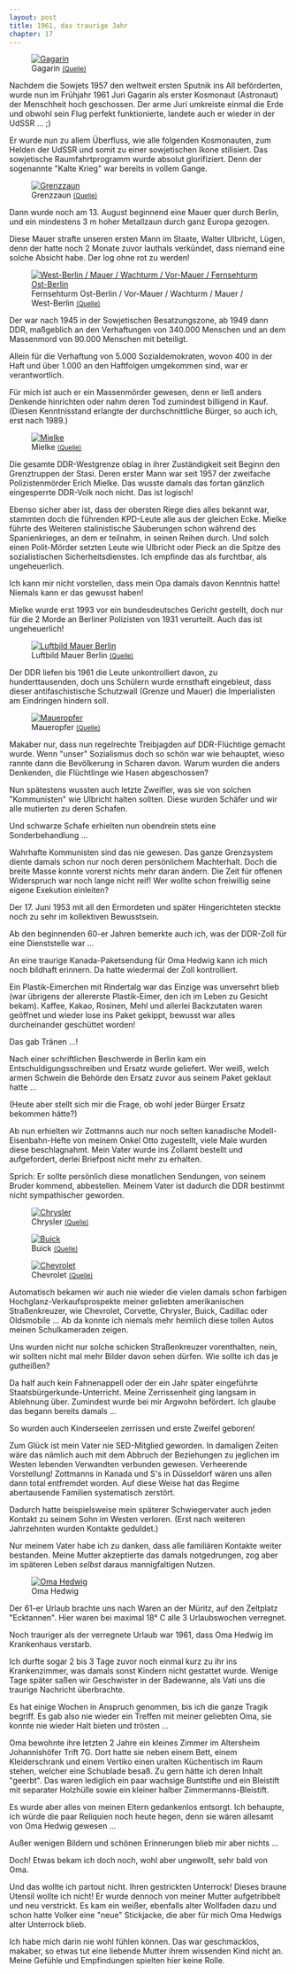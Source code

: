 ```yaml
---  
layout: post
title: 1961, das traurige Jahr
chapter: 17
---  
```




<figure class="left"><a href="/bilder/047.jpg" title="Klicken f&uuml;r Grossansicht" rel="facebox"><img title="Gagarin" src="/bilder/thumb-047.png"></a><figcaption>Gagarin <small><a href="http://be.wikipedia.org/wiki/%D0%92%D1%8B%D1%8F%D0%B2%D0%B0:Yuri_Gagarin_con_traje_espacial.jpg#file">(Quelle)</a></small></figcaption></figure>
 Nachdem die Sowjets 1957 den weltweit ersten Sputnik ins All
beförderten, wurde nun im Frühjahr 1961 Juri Gagarin als erster Kosmonaut
(Astronaut) der Menschheit hoch geschossen. Der arme Juri umkreiste einmal die
Erde und obwohl sein Flug perfekt funktionierte, landete auch er wieder in der
UdSSR … ;)

Er wurde nun zu allem Überfluss, wie alle folgenden Kosmonauten, zum Helden
der UdSSR und somit zu einer sowjetischen Ikone stilisiert. Das sowjetische
Raumfahrtprogramm wurde absolut glorifiziert. Denn der sogenannte "Kalte
Krieg" war bereits in vollem Gange.

<figure class="right"><a href="/bilder/049.jpg" title="Klicken f&uuml;r Grossansicht" rel="facebox"><img title="Grenzzaun" src="/bilder/thumb-049.png"></a><figcaption>Grenzzaun <small><a href="http://commons.wikimedia.org/wiki/File:Elektrifizierter_Zaun_-_geo-en.hlipp.de_-_13687.jpg?uselang=de">(Quelle)</a></small></figcaption></figure>

Dann wurde noch am 13. August beginnend eine Mauer quer durch Berlin, und ein
mindestens 3 m hoher Metallzaun durch ganz Europa gezogen.

Diese Mauer strafte unseren ersten Mann im Staate, Walter Ulbricht, Lügen, denn
der hatte noch 2 Monate zuvor lauthals verkündet, dass niemand eine solche
Absicht habe. Der log ohne rot zu werden!

<figure class="left"><a href="/bilder/048.jpg" title="Klicken f&uuml;r Grossansicht" rel="facebox"><img title="West-Berlin / Mauer / Wachturm / Vor-Mauer / Fernsehturm Ost-Berlin" src="/bilder/thumb-048.png"></a><figcaption>Fernsehturm Ost-Berlin / Vor-Mauer / Wachturm / Mauer / West-Berlin <small><a href="http://de.wikipedia.org/w/index.php?title=Datei:Bundesarchiv_Bild_175-V00-02081,_Berlin,_Brandenburger_Tor,_Luftbild.jpg&amp;filetimestamp=20091127202603#file">(Quelle)</a></small></figcaption></figure>

Der war nach 1945 in der Sowjetischen Besatzungszone, ab 1949 dann DDR,
maßgeblich an den Verhaftungen von 340.000 Menschen und an dem Massenmord von
90.000 Menschen mit beteiligt.

Allein für die Verhaftung von 5.000 Sozialdemokraten, wovon 400 in der Haft
und über 1.000 an den Haftfolgen umgekommen sind, war er verantwortlich.

Für mich ist auch er ein Massenmörder gewesen, denn er ließ anders Denkende
hinrichten oder nahm deren Tod zumindest billigend in Kauf. (Diesen
Kenntnisstand erlangte der durchschnittliche Bürger, so auch ich, erst nach
1989.)

<figure class="right"><a href="/bilder/050.jpg" title="Klicken f&uuml;r Grossansicht" rel="facebox"><img title="Mielke" src="/bilder/thumb-050.png"></a><figcaption>Mielke <small><a href="http://commons.wikimedia.org/wiki/File:Bundesarchiv_Bild_183-1985-0206-042,_Berlin,_Erich_Mielke_spricht_zum_Jahrestag_des_MfS.jpg?uselang=de">(Quelle)</a></small></figcaption></figure>
 Die gesamte DDR-Westgrenze oblag in ihrer Zuständigkeit seit
Beginn den Grenztruppen der Stasi. Deren erster Mann war seit 1957 der
zweifache Polizistenmörder Erich Mielke. Das wusste damals das fortan gänzlich
eingesperrte DDR-Volk noch nicht. Das ist logisch!

Ebenso sicher aber ist, dass der obersten Riege dies alles bekannt war,
stammten doch die führenden KPD-Leute alle aus der gleichen Ecke. Mielke
führte des Weiteren stalinistische Säuberungen schon während des
Spanienkrieges, an dem er teilnahm, in seinen Reihen durch. Und solch einen
Polit-Mörder setzten Leute wie Ulbricht oder Pieck an die Spitze des
sozialistischen Sicherheitsdienstes. Ich empfinde das als furchtbar, als
ungeheuerlich.

Ich kann mir nicht vorstellen, dass mein Opa damals davon Kenntnis
hatte! Niemals kann er das gewusst haben!

Mielke wurde erst 1993 vor ein bundesdeutsches Gericht gestellt, doch nur für
die 2 Morde an Berliner Polizisten von 1931 verurteilt. Auch das ist
ungeheuerlich!

<figure class="left"><a href="/bilder/051.jpg" title="Klicken f&uuml;r Grossansicht" rel="facebox"><img title="Luftbild Mauer Berlin" src="/bilder/thumb-051.png"></a><figcaption>Luftbild Mauer Berlin <small><a href="http://commons.wikimedia.org/wiki/File:Aerial_view_of_the_Berlin_Wall.jpg?uselang=de#file">(Quelle)</a></small></figcaption></figure>
 Der DDR liefen bis 1961 die Leute unkontrolliert davon, zu
hunderttausenden, doch uns Schülern wurde ernsthaft eingebleut, dass dieser
antifaschistische Schutzwall (Grenze und Mauer) die Imperialisten am
Eindringen hindern soll.

<figure class="right"><a href="/bilder/052.jpg" title="Klicken f&uuml;r Grossansicht" rel="facebox"><img title="Maueropfer" src="/bilder/thumb-052.png"></a><figcaption>Maueropfer <small><a href="http://de.wikipedia.org/w/index.php?title=Datei:2010-03-20-mauer-berlin-by-RalfR-09.jpg&amp;filetimestamp=20100322131847#file">(Quelle)</a></small></figcaption></figure>
 Makaber nur, dass nun regelrechte Treibjagden auf DDR-Flüchtige
gemacht wurde. Wenn "unser" Sozialismus doch so schön war wie behauptet, wieso
rannte dann die Bevölkerung in Scharen davon. Warum wurden die anders
Denkenden, die Flüchtlinge wie Hasen abgeschossen?

Nun spätestens wussten auch letzte Zweifler, was sie von solchen "Kommunisten"
wie Ulbricht halten sollten. Diese wurden Schäfer und wir alle mutierten zu
deren Schafen.

Und schwarze Schafe erhielten nun obendrein stets eine Sonderbehandlung …

Wahrhafte Kommunisten sind das nie gewesen. Das ganze Grenzsystem diente
damals schon nur noch deren persönlichem Machterhalt. Doch die breite Masse
konnte vorerst nichts mehr daran ändern. Die Zeit für offenen Widerspruch war
noch lange nicht reif!  Wer wollte schon freiwillig seine eigene Exekution
einleiten?

Der 17. Juni 1953 mit all den Ermordeten und später Hingerichteten steckte
noch zu sehr im kollektiven Bewusstsein.

Ab den beginnenden 60-er Jahren bemerkte auch ich, was der DDR-Zoll für eine
Dienststelle war …

An eine traurige Kanada-Paketsendung für Oma Hedwig kann ich mich noch
bildhaft erinnern. Da hatte wiedermal der Zoll kontrolliert.

Ein Plastik-Eimerchen mit Rindertalg war das Einzige was unversehrt blieb (war
übrigens der allererste Plastik-Eimer, den ich im Leben zu Gesicht bekam).
Kaffee, Kakao, Rosinen, Mehl und allerlei Backzutaten waren geöffnet und
wieder lose ins Paket gekippt, bewusst war alles durcheinander geschüttet
worden!

Das gab Tränen …!

Nach einer schriftlichen Beschwerde in Berlin kam ein Entschuldigungsschreiben
und Ersatz wurde geliefert. Wer weiß, welch armen Schwein die Behörde den
Ersatz zuvor aus seinem Paket geklaut hatte …

(Heute aber stellt sich mir die Frage, ob wohl jeder Bürger Ersatz bekommen
hätte?)

Ab nun erhielten wir Zottmanns auch nur noch selten kanadische
Modell-Eisenbahn-Hefte von meinem Onkel Otto zugestellt, viele Male wurden
diese beschlagnahmt. Mein Vater wurde ins Zollamt bestellt und aufgefordert,
derlei Briefpost nicht mehr zu erhalten.

Sprich: Er sollte persönlich diese monatlichen Sendungen, von seinem Bruder
kommend, abbestellen. Meinem Vater ist dadurch die DDR bestimmt nicht
sympathischer geworden.

<figure class="left"><a href="/bilder/054.jpg" title="Klicken f&uuml;r Grossansicht" rel="facebox"><img title="Chrysler" src="/bilder/thumb-054.png"></a><figcaption>Chrysler <small><a href="http://commons.wikimedia.org/wiki/File:Chrysler_Imperial_Convertible_1958.jpg?uselang=de#file">(Quelle)</a></small></figcaption></figure>
<figure class="right"><a href="/bilder/055.jpg" title="Klicken f&uuml;r Grossansicht" rel="facebox"><img title="Buick" src="/bilder/thumb-055.png"></a><figcaption>Buick <small><a href="http://commons.wikimedia.org/wiki/File:58buicklim.jpg#file">(Quelle)</a></small></figcaption></figure>
<figure class="right"><a href="/bilder/053.jpg" title="Klicken f&uuml;r Grossansicht" rel="facebox"><img title="Chevrolet" src="/bilder/thumb-053.png"></a><figcaption>Chevrolet <small><a href="http://commons.wikimedia.org/wiki/File:1959_Impala_Convertible.jpg?uselang=de#">(Quelle)</a></small></figcaption></figure>

Automatisch bekamen wir auch nie wieder die vielen damals schon farbigen
Hochglanz-Verkaufsprospekte meiner geliebten amerikanischen Straßenkreuzer,
wie Chevrolet, Corvette, Chrysler, Buick, Cadillac oder Oldsmobile … Ab da
konnte ich niemals mehr heimlich diese tollen Autos meinen Schulkameraden
zeigen.

Uns wurden nicht nur solche schicken Straßenkreuzer vorenthalten, nein, wir
sollten nicht mal mehr Bilder davon sehen dürfen. Wie sollte ich das je
gutheißen?

Da half auch kein Fahnenappell oder der ein Jahr später eingeführte
Staatsbürgerkunde-Unterricht. Meine Zerrissenheit ging langsam in Ablehnung
über. Zumindest wurde bei mir Argwohn befördert. Ich glaube das begann bereits
damals …

So wurden auch Kinderseelen zerrissen und erste Zweifel geboren!

Zum Glück ist mein Vater nie SED-Mitglied geworden. In damaligen Zeiten wäre
das nämlich auch mit dem Abbruch der Beziehungen zu jeglichen im Westen
lebenden Verwandten verbunden gewesen. Verheerende Vorstellung! Zottmanns in
Kanada und S's in Düsseldorf wären uns allen dann total entfremdet worden. Auf
diese Weise hat das Regime abertausende Familien systematisch zerstört.

Dadurch hatte beispielsweise mein späterer Schwiegervater auch jeden Kontakt
zu seinem Sohn im Westen verloren. (Erst nach weiteren Jahrzehnten wurden
Kontakte geduldet.)

Nur meinem Vater habe ich zu danken, dass alle familiären Kontakte weiter
bestanden. Meine Mutter akzeptierte das damals notgedrungen, zog aber im
späteren Leben _selbst_ daraus mannigfaltigen Nutzen.

<figure class="right"><a href="/bilder/056.jpg" title="Klicken f&uuml;r Grossansicht" rel="facebox"><img title="Oma Hedwig" src="/bilder/thumb-056.png"></a><figcaption>Oma Hedwig</figcaption></figure>
 Der 61-er Urlaub brachte uns nach Waren an der Müritz, auf den
Zeltplatz "Ecktannen". Hier waren bei maximal 18° C alle 3 Urlaubswochen
verregnet.

Noch trauriger als der verregnete Urlaub war 1961, dass Oma Hedwig im
Krankenhaus verstarb.

Ich durfte sogar 2 bis 3 Tage zuvor noch einmal kurz zu ihr ins Krankenzimmer,
was damals sonst Kindern nicht gestattet wurde. Wenige Tage später saßen wir
Geschwister in der Badewanne, als Vati uns die traurige Nachricht überbrachte.

Es hat einige Wochen in Anspruch genommen, bis ich die ganze Tragik begriff.
Es gab also nie wieder ein Treffen mit meiner geliebten Oma, sie konnte nie
wieder Halt bieten und trösten …

Oma bewohnte ihre letzten 2 Jahre ein kleines Zimmer im Altersheim
Johannishöfer Trift 7G. Dort hatte sie neben einem Bett, einem Kleiderschrank
und einem Vertiko einen uralten Küchentisch im Raum stehen, welcher eine
Schublade besaß. Zu gern hätte ich deren Inhalt "geerbt". Das waren lediglich
ein paar wachsige Buntstifte und ein Bleistift mit separater Holzhülle sowie
ein kleiner halber Zimmermanns-Bleistift.

Es wurde aber alles von meinen Eltern gedankenlos entsorgt. Ich behaupte, ich
würde die paar Reliquien noch heute hegen, denn sie wären allesamt von Oma
Hedwig gewesen …

Außer wenigen Bildern und schönen Erinnerungen blieb mir aber nichts …

Doch! Etwas bekam ich doch noch, wohl aber ungewollt, sehr bald von Oma.

Und das wollte ich partout nicht. Ihren gestrickten Unterrock! Dieses braune
Utensil wollte ich nicht! Er wurde dennoch von meiner Mutter aufgetribbelt und
neu verstrickt. Es kam ein weißer, ebenfalls alter Wollfaden dazu und schon
hatte Volker eine "neue" Stickjacke, die aber für mich Oma Hedwigs alter
Unterrock blieb.

Ich habe mich darin nie wohl fühlen können. Das war geschmacklos, makaber, so
etwas tut eine liebende Mutter ihrem wissenden Kind nicht an. Meine Gefühle
und Empfindungen spielten hier keine Rolle.

